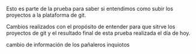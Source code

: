 Esto es parte de la prueba para saber si entendimos como subir los proyectos a la plataforma de git.

Cambios realizados con el propósito de entender para que sitrve los proyectos de git 
y el resultado final de esta prueba realizada el día de hoy.



cambio de información de los pañaleros inquiotos
